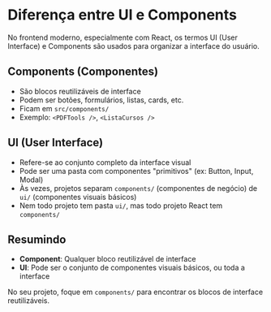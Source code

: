 # Diferença entre UI e Components

No frontend moderno, especialmente com React, os termos UI (User Interface) e Components são usados para organizar a interface do usuário.

## Components (Componentes)

- São blocos reutilizáveis de interface
- Podem ser botões, formulários, listas, cards, etc.
- Ficam em `src/components/`
- Exemplo: `<PDFTools />`, `<ListaCursos />`

## UI (User Interface)

- Refere-se ao conjunto completo da interface visual
- Pode ser uma pasta com componentes "primitivos" (ex: Button, Input, Modal)
- Às vezes, projetos separam `components/` (componentes de negócio) de `ui/` (componentes visuais básicos)
- Nem todo projeto tem pasta `ui/`, mas todo projeto React tem `components/`

## Resumindo

- **Component**: Qualquer bloco reutilizável de interface
- **UI**: Pode ser o conjunto de componentes visuais básicos, ou toda a interface

No seu projeto, foque em `components/` para encontrar os blocos de interface reutilizáveis.

